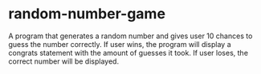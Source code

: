 # random-number-game
A program that generates a random number and gives user 10 chances to guess the number correctly. If user wins, the program will display a congrats statement with the amount of guesses it took. If user loses, the correct number will be displayed. 
